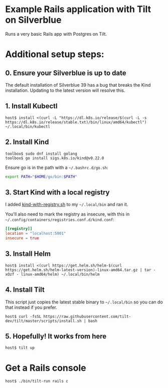 # Example Rails application with Tilt on Silverblue

Runs a very basic Rails app with Postgres on Tilt.

# Additional setup steps:

## 0. Ensure your Silverblue is up to date

The default installation of Silverblue 39 has a bug that breaks the Kind installation. Updating to the latest version will resolve this.

## 1. Install Kubectl

```
host$ install <(curl -L "https://dl.k8s.io/release/$(curl -L -s https://dl.k8s.io/release/stable.txt)/bin/linux/amd64/kubectl") ~/.local/bin/kubectl
```

## 2. Install Kind

```
toolbox$ sudo dnf install golang
toolbox$ go install sigs.k8s.io/kind@v0.22.0
```

Ensure go is in the path with a `~/.bashrc.d/go.sh`:

```bash
export PATH="$HOME/go/bin:$PATH"
```

## 3. Start Kind with a local registry

I added [kind-with-registry.sh](scripts/kind-with-registry.sh) to my `~/.local/bin` and ran it.

You'll also need to mark the registry as insecure, with this in `~/.config/containers/registries.conf.d/kind.conf`:

```toml
[[registry]]
location = "localhost:5001"
insecure = true
```

## 3. Install Helm

```
host$ install <(curl https://get.helm.sh/helm-$(curl https://get.helm.sh/helm-latest-version)-linux-amd64.tar.gz | tar -xOzf - linux-amd64/helm) ~/.local/bin/helm
```

## 4. Install Tilt

This script just copies the latest stable binary to `~/.local/bin` so you can do that instead if you prefer.

```
host$ curl -fsSL https://raw.githubusercontent.com/tilt-dev/tilt/master/scripts/install.sh | bash
```

## 5. Hopefully! It works from here

```
host$ tilt up
```

# Get a Rails console

```
host$ ./bin/tilt-run rails c
```
